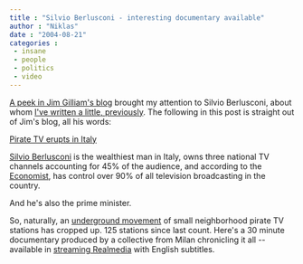 ```yaml
---
title : "Silvio Berlusconi - interesting documentary available"
author : "Niklas"
date : "2004-08-21"
categories : 
 - insane
 - people
 - politics
 - video
---
```


[A peek in Jim Gilliam's blog](http://www.jimgilliam.com/2004/08/pirate_tv_erupts_in_italy.php) brought my attention to Silvio Berlusconi, about whom [I've written a little, previously](https://niklasblog.com/index.php?p=189). The following in this post is straight out of Jim's blog, all his words:

[Pirate TV erupts in Italy](http://www.jimgilliam.com/2004/08/pirate_tv_erupts_in_italy.php)

[Silvio Berlusconi](http://en.wikipedia.org/wiki/Silvio_Berlusconi) is the wealthiest man in Italy, owns three national TV channels accounting for 45% of the audience, and according to the [Economist](http://www.economist.com/displaystory.cfm?story_id=593654), has control over 90% of all television broadcasting in the country.

And he's also the prime minister.

So, naturally, an [underground movement](http://info.interactivist.net/article.pl?sid=04/03/19/200233&mode=nested&tid=15) of small neighborhood pirate TV stations has cropped up. 125 stations since last count. Here's a 30 minute documentary produced by a collective from Milan chronicling it all -- available in [streaming Realmedia](rtsp://realmedia.freespeech.org/new/media_democracy.rm/pirate_tv.rm) with English subtitles.
